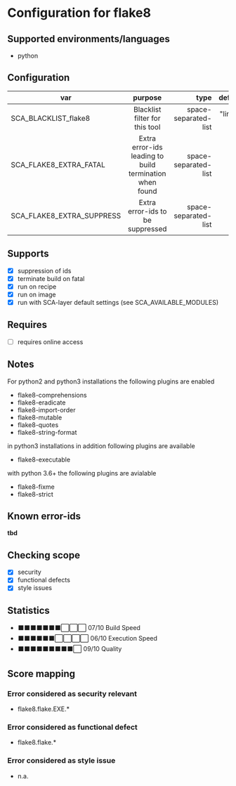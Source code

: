 # Configuration for flake8

## Supported environments/languages

* python

## Configuration

| var | purpose | type | default |
| ------------- |:-------------:| -----:| -----:
| SCA_BLACKLIST_flake8 | Blacklist filter for this tool | space-separated-list | "linux-*"
| SCA_FLAKE8_EXTRA_FATAL | Extra error-ids leading to build termination when found | space-separated-list | ""
| SCA_FLAKE8_EXTRA_SUPPRESS | Extra error-ids to be suppressed | space-separated-list | ""

## Supports

- [x] suppression of ids
- [x] terminate build on fatal
- [x] run on recipe
- [x] run on image
- [x] run with SCA-layer default settings (see SCA_AVAILABLE_MODULES)

## Requires

- [ ] requires online access

## Notes

For python2 and python3 installations the following plugins are enabled

 * flake8-comprehensions
 * flake8-eradicate
 * flake8-import-order
 * flake8-mutable
 * flake8-quotes
 * flake8-string-format

in python3 installations in addition following plugins are available

 * flake8-executable

with python 3.6+ the following plugins are avialable

 * flake8-fixme
 * flake8-strict

## Known error-ids

__tbd__

## Checking scope

- [x] security
- [x] functional defects
- [x] style issues

## Statistics

 - ⬛⬛⬛⬛⬛⬛⬛⬜⬜⬜ 07/10 Build Speed
 - ⬛⬛⬛⬛⬛⬛⬜⬜⬜⬜ 06/10 Execution Speed
 - ⬛⬛⬛⬛⬛⬛⬛⬛⬛⬜ 09/10 Quality

## Score mapping

### Error considered as security relevant

* flake8.flake.EXE.*

### Error considered as functional defect

* flake8.flake.*

### Error considered as style issue

* n.a.
